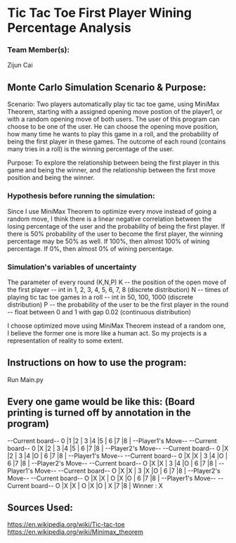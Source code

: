 # Tic Tac Toe First Player Wining Percentage Analysis

### Team Member(s):
Zijun Cai

## Monte Carlo Simulation Scenario & Purpose:
Scenario: Two players automatically play tic tac toe game, using MiniMax Theorem, starting with a assigned opening move postion of the player1, or with a random opening move of both users. The user of this program can choose to be one of the user. He can choose the opening move position, how many time he wants to play this game in a roll, and the probability of being the first player in these games. The outcome of each round (contains many tries in a roll) is the winning percentage of the user.

  
Purpose: To explore the relationship between being the first player in this game and being the winner, and the relationship between the first move position and being the winner.


### Hypothesis before running the simulation:
Since I use MiniMax Theorem to optimize every move instead of going a random move, I think there is a linear negative correlation between the losing percentage of the user and the probability of being the first player. If there is 50% probability of the user to become the first player, the winning percentage may be 50% as well. If 100%, then almost 100% of wining percentage. If 0%, then almost 0% of wining percentage.

### Simulation's variables of uncertainty
The parameter of every round (K,N,P)
K -- the position of the open move of the first player -- int in 1, 2, 3, 4, 5, 6, 7, 8 (discrete distribution)
N -- times of playing tic tac toe games in a roll -- int in 50, 100, 1000 (discrete distribution)
P -- the probability of the user to be the first player in the round -- float between 0 and 1 with gap 0.02 (continuous distribution)

I choose optimized move using MiniMax Theorem instead of a random one, I believe the former one is more like a human act. So my projects is a representation of reality to some extent.

## Instructions on how to use the program:
Run Main.py

## Every one game would be like this: (Board printing is turned off by annotation in the program)
--Current board--
0 |1 |2 |
3 |4 |5 |
6 |7 |8 |
--Player1's Move--
--Current board--
0 |X |2 |
3 |4 |5 |
6 |7 |8 |
--Player2's Move--
--Current board--
0 |X |2 |
3 |4 |O |
6 |7 |8 |
--Player1's Move--
--Current board--
0 |X |X |
3 |4 |O |
6 |7 |8 |
--Player2's Move--
--Current board--
O |X |X |
3 |4 |O |
6 |7 |8 |
--Player1's Move--
--Current board--
O |X |X |
3 |X |O |
6 |7 |8 |
--Player2's Move--
--Current board--
O |X |X |
O |X |O |
6 |7 |8 |
--Player1's Move--
--Current board--
O |X |X |
O |X |O |
X |7 |8 |
Winner : X

## Sources Used:
https://en.wikipedia.org/wiki/Tic-tac-toe  
https://en.wikipedia.org/wiki/Minimax_theorem

